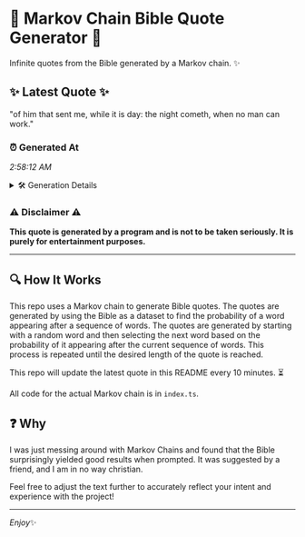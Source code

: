 # 📖 Markov Chain Bible Quote Generator 📖

Infinite quotes from the Bible generated by a Markov chain. ✨

## ✨ Latest Quote ✨
"of him that sent me, while it is day: the night cometh, when no man can work."

### ⏰ Generated At
*2:58:12 AM*

<details>
    <summary>🛠️ Generation Details</summary>
    <p>
        <strong>🌱 Seed:</strong> of<br>
        <strong>🔄 Iterations:</strong> 16<br>
        <strong>📜 Context History:</strong><br>[ of ]: him<br>[ of, him ]: that<br>[ of, him, that ]: sent<br>[ of, him, that, sent ]: me,<br>[ of, him, that, sent, me, ]: while<br>[ of, him, that, sent, me,, while ]: it<br>[ him, that, sent, me,, while, it ]: is<br>[ that, sent, me,, while, it, is ]: day:<br>[ sent, me,, while, it, is, day: ]: the<br>[ me,, while, it, is, day:, the ]: night<br>[ while, it, is, day:, the, night ]: cometh,<br>[ it, is, day:, the, night, cometh, ]: when<br>[ is, day:, the, night, cometh,, when ]: no<br>[ day:, the, night, cometh,, when, no ]: man<br>[ the, night, cometh,, when, no, man ]: can<br>[ night, cometh,, when, no, man, can ]: work.<br>
    </p>
</details>

### ⚠️ Disclaimer ⚠️
**This quote is generated by a program and is not to be taken seriously. It is purely for entertainment purposes.**

---

## 🔍 How It Works

This repo uses a Markov chain to generate Bible quotes. The quotes are generated by using the Bible as a dataset to find the probability of a word appearing after a sequence of words. The quotes are generated by starting with a random word and then selecting the next word based on the probability of it appearing after the current sequence of words. This process is repeated until the desired length of the quote is reached.

This repo will update the latest quote in this README every 10 minutes. ⏳

All code for the actual Markov chain is in `index.ts`.

## ❓ Why

I was just messing around with Markov Chains and found that the Bible surprisingly yielded good results when prompted. 
It was suggested by a friend, and I am in no way christian.

Feel free to adjust the text further to accurately reflect your intent and experience with the project!

---

*Enjoy*✨
